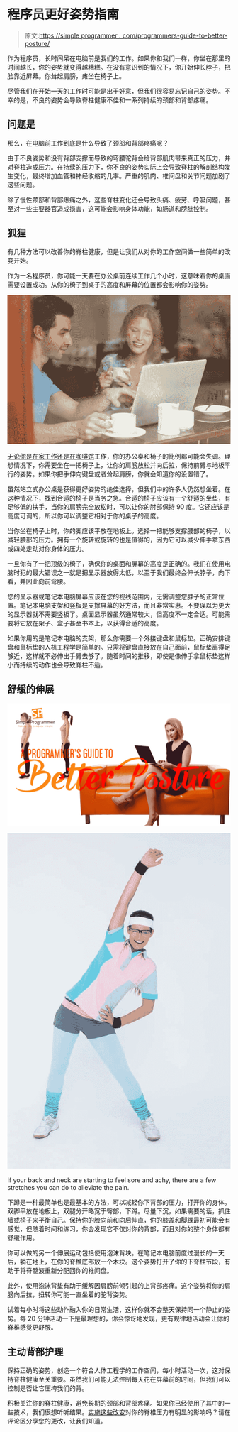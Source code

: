 # 程序员更好姿势指南

> 原文:[https://simple programmer . com/programmers-guide-to-better-posture/](https://simpleprogrammer.com/programmers-guide-to-better-posture/)

作为程序员，长时间呆在电脑前是我们的工作。如果你和我们一样，你坐在那里的时间越长，你的姿势就变得越糟糕。在没有意识到的情况下，你开始伸长脖子，把脸靠近屏幕。你耸起肩膀，瘫坐在椅子上。

尽管我们在开始一天的工作时可能是出于好意，但我们很容易忘记自己的姿势。不幸的是，不良的姿势会导致脊柱健康不佳和一系列持续的颈部和背部疼痛。

## 问题是

那么，在电脑前工作到底是什么导致了颈部和背部疼痛呢？

由于不良姿势和没有背部支撑而导致的弯腰驼背会给背部肌肉带来真正的压力，并对脊柱造成压力。在持续的压力下，你不良的姿势实际上会导致脊柱的解剖结构发生变化，最终增加血管和神经收缩的几率。严重的肌肉、椎间盘和关节问题加剧了这些问题。

除了慢性颈部和背部疼痛之外，这些脊柱变化还会导致头痛、疲劳、呼吸问题，甚至对一些主要器官造成损害，这可能会影响身体功能，如肠道和膀胱控制。

## 狐狸

有几种方法可以改善你的脊柱健康，但是让我们从对你的工作空间做一些简单的改变开始。

作为一名程序员，你可能一天要在办公桌前连续工作几个小时，这意味着你的桌面需要设置成功。从你的椅子到桌子的高度和屏幕的位置都会影响你的姿势。



![Depositphotos_36182591_m-2015(1)](img/d95e939aeebca5341869e56c512011c8.png)

[无论你是在家工作还是在咖啡馆](https://simpleprogrammer.com/2014/03/19/hate-job-wish-work-anywhere-world/)工作，你的办公桌和椅子的比例都可能会失调。理想情况下，你需要坐在一把椅子上，让你的肩膀放松并向后拉，保持前臂与地板平行的姿势。如果你把手伸向键盘或者耸起肩膀，你就会知道你的设置错了。

虽然站立式办公桌是获得更好姿势的绝佳选择，但我们中的许多人仍然想坐着。在这种情况下，找到合适的椅子是当务之急。合适的椅子应该有一个舒适的坐垫，有足够低的扶手，当你的肩膀完全放松时，可以让你的肘部保持 90 度。它还应该是高度可调的，所以你可以调整它相对于你的桌子的高度。

当你坐在椅子上时，你的脚应该平放在地板上。选择一把能够支撑腰部的椅子，以减轻腰部的压力。拥有一个旋转或旋转的也是值得的，因为它可以减少伸手拿东西或四处走动对你身体的压力。

一旦你有了一把顶级的椅子，确保你的桌面和屏幕的高度是正确的。我们在使用电脑时犯的最大错误之一就是把显示器放得太低，以至于我们最终会伸长脖子，向下看，并因此向前弯腰。

您的显示器或笔记本电脑屏幕应该在您的视线范围内，无需调整您脖子的正常位置。笔记本电脑支架和竖板是支撑屏幕的好方法，而且非常实惠。不要误以为更大的显示器就不需要竖板了。桌面显示器虽然通常较大，但高度不一定合适。可能需要将它放在架子、盒子甚至书本上，以获得合适的高度。

如果你用的是笔记本电脑的支架，那么你需要一个外接键盘和鼠标垫。正确安排键盘和鼠标垫的人机工程学是简单的。只需将键盘直接放在自己面前，鼠标垫离得足够近，这样就不必伸出手臂去够了。随着时间的推移，即使是像伸手拿鼠标垫这样小而持续的动作也会导致脊柱不适。

## 舒缓的伸展

![posture2](img/2dade156b70e9a68a24a3ed64bc333dd.png)

![Depositphotos_73266405_m-2015(1)](img/251f68dec4f310a8bdd6c5cf37b39b3d.png)

If your back and neck are starting to feel sore and achy, there are a few stretches you can do to alleviate the pain.

下蹲是一种最简单也是最基本的方法，可以减轻你下背部的压力，打开你的身体。双脚平放在地板上，双腿分开略宽于臀部，下蹲。尽量下沉，如果需要的话，抓住墙或椅子来平衡自己。保持你的脸向前和向后伸直，你的膝盖和脚踝最初可能会有感觉，但随着时间和练习，你会发现它不仅对你的背部，而且对你的整个身体都有舒缓作用。

你可以做的另一个伸展运动包括使用泡沫背块。在笔记本电脑前度过漫长的一天后，躺在地上，在你的脊椎底部放一个木块。这个姿势打开了你的下脊柱节段，有助于将脊髓液重新分配回你的椎间盘。

此外，使用泡沫背垫有助于缓解因肩膀前倾引起的上背部疼痛。这个姿势将你的肩膀向后拉，扭转你可能一直坐着的驼背姿势。

试着每小时将这些动作融入你的日常生活，这样你就不会整天保持同一个静止的姿势。每 20 分钟活动一下是最理想的，你会惊讶地发现，更有规律地活动会让你的脊椎感觉更舒服。

## 主动背部护理

保持正确的姿势，创造一个符合人体工程学的工作空间，每小时活动一次，这对保持脊柱健康至关重要。虽然我们可能无法控制每天花在屏幕前的时间，但我们可以控制是否让它压垮我们的背。

积极关注你的脊柱健康，避免长期的颈部和背部疼痛。如果你已经使用了其中的一些技术，我们很想听听结果。[实施这些改变](https://simpleprogrammer.com/2010/08/24/programmer-fitness-journey-a-lifestyle-change-not-a-diet/)对你的脊椎压力有明显的影响吗？请在评论区分享您的更改，让我们知道。
